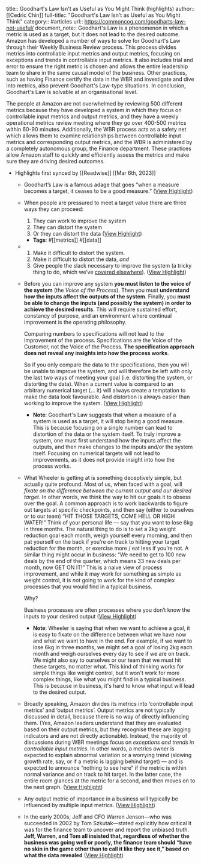 title:: Goodhart's Law Isn't as Useful as You Might Think (highlights)
author:: [[Cedric Chin]]
full-title:: "Goodhart's Law Isn't as Useful as You Might Think"
category:: #articles
url:: https://commoncog.com/goodharts-law-not-useful/
document_note:: Goodhart's Law is a phenomenon in which a metric is used as a target, but it does not lead to the desired outcome. Amazon has developed a number of ways to solve for Goodhart's Law through their Weekly Business Review process. This process divides metrics into controllable input metrics and output metrics, focusing on exceptions and trends in controllable input metrics. It also includes trial and error to ensure the right metric is chosen and allows the entire leadership team to share in the same causal model of the business. Other practices, such as having Finance certify the data in the WBR and investigate and dive into metrics, also prevent Goodhart's Law-type situations. In conclusion, Goodhart's Law is solvable at an organisational level.

The people at Amazon are not overwhelmed by reviewing 500 different metrics because they have developed a system in which they focus on controllable input metrics and output metrics, and they have a weekly operational metrics review meeting where they go over 400-500 metrics within 60-90 minutes. Additionally, the WBR process acts as a safety net which allows them to examine relationships between controllable input metrics and corresponding output metrics, and the WBR is administered by a completely autonomous group, the Finance department. These practices allow Amazon staff to quickly and efficiently assess the metrics and make sure they are driving desired outcomes.

- Highlights first synced by [[Readwise]] [[Mar 6th, 2023]]
	- Goodhart’s Law is a famous adage that goes “when a measure becomes a target, it ceases to be a good measure.” ([View Highlight](https://read.readwise.io/read/01gtng2rwa4qppq3j5hx7f2b6v))
	- When people are pressured to meet a target value there are three ways they can proceed:  
	  
	  1) They can work to improve the system  
	  2) They can distort the system  
	  3) Or they can distort the data ([View Highlight](https://read.readwise.io/read/01gtng8pkrve9750kr0j1887vm))
		- **Tags**: #[[metrics]] #[[data]]
	- 1.  Make it difficult to distort the system.
	  2.  Make it difficult to distort the data, *and*
	  3.  Give people the slack necessary to improve the system (a tricky thing to do, which we’ve [covered elsewhere](https://commoncog.com/process-improvement-is-hard/)). ([View Highlight](https://read.readwise.io/read/01gtngc48ebv7dy82x4jfey68e))
	- Before you can improve any system **you must listen to the voice of the system** (the *Voice of the Process*). Then you must **understand how the inputs affect the outputs of the system**. Finally, you **must be able to change the inputs (and possibly the system) in order to achieve the desired results**. This will require sustained effort, constancy of purpose, and an environment where continual improvement is the operating philosophy.  
	  
	  Comparing numbers to specifications will not lead to the improvement of the process. Specifications are the Voice of the Customer, not the Voice of the Process. **The specification approach does not reveal any insights into how the process works**.  
	  
	  So if you only compare the data to the specifications, then you will be unable to improve the system, and will therefore be left with only the last two ways of meeting your goal (i.e. distorting the system, or distorting the data). When a current value is compared to an arbitrary numerical target (... it) will always create a temptation to make the data look favourable. And distortion is always easier than working to improve the system. ([View Highlight](https://read.readwise.io/read/01gtnhzr718hjj45208gzqrzvj))
		- **Note**: Goodhart's Law suggests that when a measure of a system is used as a target, it will stop being a good measure. This is because focusing on a single number can lead to distortion of the data or the system itself. To truly improve a system, one must first understand how the inputs affect the outputs, and then make changes to the inputs and/or the system itself. Focusing on numerical targets will not lead to improvements, as it does not provide insight into how the process works.
	- What Wheeler is getting at is something deceptively simple, but actually quite profound. Most of us, when faced with a goal, will *fixate on the difference between the current output and our desired target*. In other words, we think the way to hit our goals it to obsess over the goal. A common approach is to work backwards to figure out targets at specific checkpoints, and then say (either to ourselves or to our team) “HIT THOSE TARGETS, COME HELL OR HIGH WATER!” Think of your personal life — say that you want to lose 6kg in three months. The natural thing to do is to set a 2kg weight reduction goal each month, weigh yourself every morning, and then pat yourself on the back if you’re on track to hitting your target reduction for the month, or exercise more / eat less if you’re not. A similar thing might occur in business: “We need to get to 100 new deals by the end of the quarter, which means 33 new deals per month, now GET ON IT!” This is a naive view of process improvement, and while it may work for something as simple as weight control, it is *not* going to work for the kind of complex processes that you would find in a typical business.
	  
	  Why?
	  
	  Business processes are often processes where you don’t know the inputs to your desired output ([View Highlight](https://read.readwise.io/read/01gtnj56ek9e570be838pp96yn))
		- **Note**: Wheeler is saying that when we want to achieve a goal, it is easy to fixate on the difference between what we have now and what we want to have in the end. For example, if we want to lose 6kg in three months, we might set a goal of losing 2kg each month and weigh ourselves every day to see if we are on track. We might also say to ourselves or our team that we must hit these targets, no matter what. This kind of thinking works for simple things like weight control, but it won't work for more complex things, like what you might find in a typical business. This is because in business, it's hard to know what input will lead to the desired output.
	- Broadly speaking, Amazon divides its metrics into ‘controllable input metrics’ and ‘output metrics’. Output metrics are not typically discussed in detail, because there is no way of directly influencing them. (Yes, Amazon leaders understand that they are evaluated based on their output metrics, but they recognise these are lagging indicators and are not directly actionable). Instead, the majority of discussions during WBR meetings focus on *exceptions and trends in controllable input metrics*. In other words, a metrics owner is expected to explain abnormal variation or a worrying trend (slowing growth rate, say, or if a metric is lagging behind target) — and is expected to announce “nothing to see here” if the metric is within normal variance and on track to hit target. In the latter case, the entire room glances at the metric for a second, and then moves on to the next graph. ([View Highlight](https://read.readwise.io/read/01gtqtm5rbscw1z48sczzc4f22))
	- Any output metric of importance in a business will typically be influenced by multiple input metrics. ([View Highlight](https://read.readwise.io/read/01gtr7172bqkk8gcvj2yz672jc))
	- In the early 2000s, Jeff and CFO Warren Jenson—who was succeeded in 2002 by Tom Szkutak—stated explicitly how critical it was for the finance team to uncover and report the unbiased truth. **Jeff, Warren, and Tom all insisted that, regardless of whether the business was going well or poorly, the finance team should “have no skin in the game other than to call it like they see it,” based on what the data revealed** ([View Highlight](https://read.readwise.io/read/01gtr75f448s75mf3tdm9mexjy))